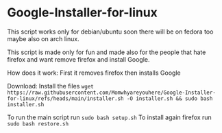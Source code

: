# Google-Installer-for-linux

This script works only for debian/ubuntu soon there will be on fedora too maybe also on arch linux.

This script is made only for fun and made also for the people that hate firefox and want remove firefox and install Google.

How does it work:
First it removes firefox then installs Google

Download:
Install the files `wget https://raw.githubusercontent.com/Momwhyareyouhere/Google-Installer-for-linux/refs/heads/main/installer.sh -O installer.sh && sudo bash installer.sh`

To run the main script run `sudo bash setup.sh`
To install again firefox run `sudo bash restore.sh`

